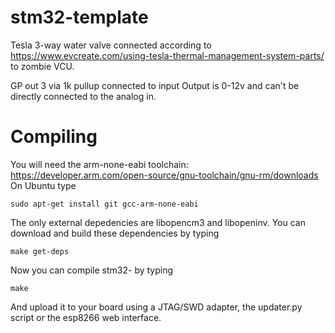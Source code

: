 # stm32-template

Tesla 3-way water valve connected according to https://www.evcreate.com/using-tesla-thermal-management-system-parts/ to zombie VCU. 

GP out 3 via 1k pullup connected to input
Output is 0-12v and can't be directly connected to the analog in.


# Compiling
You will need the arm-none-eabi toolchain: https://developer.arm.com/open-source/gnu-toolchain/gnu-rm/downloads
On Ubuntu type

`sudo apt-get install git gcc-arm-none-eabi`

The only external depedencies are libopencm3 and libopeninv. You can download and build these dependencies by typing

`make get-deps`

Now you can compile stm32-<yourname> by typing

`make`

And upload it to your board using a JTAG/SWD adapter, the updater.py script or the esp8266 web interface.

